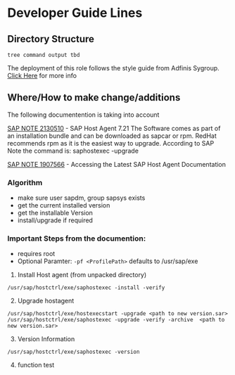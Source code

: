 
# Developer Guide Lines

## Directory Structure

```
tree command output tbd
```

The deployment of this role follows the style guide from Adfinis Sygroup. [Click Here](https://docs.adfinis-sygroup.ch/public/ansible-guide/styling_guide.html) for more info

## Where/How to make change/additions

The following documentention is taking into account

[SAP NOTE 2130510](https://launchpad.support.sap.com/#/notes/2130510) - SAP Host Agent 7.21
The Software comes as part of an installation bundle and can be downloaded as sapcar or rpm. RedHat recommends rpm as it is the easiest way to upgrade.
According to SAP Note the command is: saphostexec -upgrade

[SAP NOTE 1907566](https://launchpad.support.sap.com/#/notes/1907566) - Accessing the Latest SAP Host Agent Documentation

### Algorithm

- make sure user sapdm, group sapsys exists
- get the current installed version
- get the installable Version
- install/upgrade if required

### Important Steps from the documention:

 - requires root
 - Optional Paramter: `-pf <ProfilePath>` defaults to /usr/sap/exe

1. Install Host agent (from unpacked directory)
```
/usr/sap/hostctrl/exe/saphostexec -install -verify
```

2. Upgrade hostagent
```
/usr/sap/hostctrl/exe/hostexecstart -upgrade <path to new version.sar>
/usr/sap/hostctrl/exe/saphostexec -upgrade -verify -archive  <path to new version.sar>
```

3.  Version Information
```
/usr/sap/hostctrl/exe/saphostexec -version
```

4. function test
```
```
